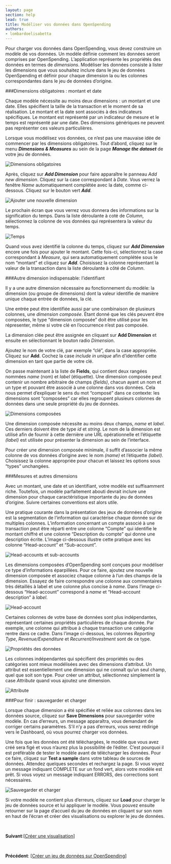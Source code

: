```yaml
---
layout: page
section: help
lead: true
title: Modéliser vos données dans OpenSpending
authors:
- lombardoelisabetta
---
```

Pour charger vos données dans OpenSpending, vous devez construire un modèle de vos données. Un modèle définie comment les données seront comprises par OpenSpending. L’application représente les propriétés des données en termes de _dimensions_. Modéliser les données consiste à lister les dimensions que vous souhaitez inclure dans le jeu de données OpenSpending et définir pour chaque dimension la ou les colonnes correspondantes dans le jeu de données d’origine.

###Dimensions obligatoires : montant et date

Chaque modèle nécessite au moins deux dimensions : un montant et une date. Elles spécifient la taille de la transaction et le moment de sa réalisation. Le montant et la date sont associés à des indicateurs spécifiques. Le montant est représenté par un indicateur de mesure et le temps est représenté par une date. Des dimensions génériques ne peuvent pas représenter ces valeurs particulières.

Lorsque vous modélisez vos données, ce n’est pas une mauvaise idée de commencer par les dimensions obligatoires. Tout d’abord, cliquez sur le menu _**Dimensions &amp; Measures**_ au sein de la page _**Manage the dataset**_ de votre jeu de données.

![Dimensions obligatoires](http://blog.openspending.org/files/2013/08/image_5-e1375888673131.png)

Après, cliquez sur _**Add Dimension**_ pour faire apparaître le panneau _Add new dimension_. Cliquez sur la case correspondant à _Date_. Vous verrez la fenêtre _Name_ automatiquement complétée avec la date, comme ci-dessous. Cliquez sur le bouton vert _**Add**_.

![Ajouter une nouvelle dimension](http://blog.openspending.org/files/2013/08/image_6-e1375888703851.png)

Le prochain écran que vous verrez vous donnera des informations sur la signification du temps. Dans la liste déroulante à coté de _Column_, sélectionnez la colonne de vos données qui représentera la valeur du temps.

![Temps](http://blog.openspending.org/files/2013/08/image_7-e1375888730762.png)

Quand vous avez identifié la colonne du temps, cliquez sur _**Add Dimension**_ encore une fois pour ajouter le montant. Cette fois-ci, sélectionnez la case correspondant à _Measure_, qui sera automatiquement complétée sous le nom “montant” et cliquez sur _**Add**_. Choisissez la colonne représentant la valeur de la transaction dans la liste déroulante à côté de _Column_.

###Autre dimension indispensable: l’identifiant

Il y a une autre dimension nécessaire au fonctionnement du modèle: la dimension (ou groupe de dimensions) dont la valeur identifie de manière unique chaque entrée de données, la clé.

Une entrée peut être identifiée aussi par une combinaison de plusieurs colonnes, une _dimension composée_. Étant donné que les clés peuvent être composées, le type “dimension composée” doit être utilisé pour les répresenter, même si votre clé en l’occurrence n’est pas composée.

La dimension clée peut être assignée en cliquant sur **Add Dimension** et ensuite en sélectionnant le bouton radio _Dimension_.

Ajoutez le nom de votre clé, par exemple “clé”, dans la case appropriée. Cliquez sur **Add**. Cochez la case _include in unique_ afin d’identifier cette dimension en tant que partie de votre clé.

On passe maintenant à la liste de **Fields**, qui contient deux rangées nommées _name_ (nom) et _label_ (étiquette). Une dimension composée peut contenir un nombre arbitraire de champs _(fields)_, chacun ayant un nom et un type et pouvant être associé à une colonne dans vos données. Cela nous permet d’expliquer le sens du mot “composé” dans ce contexte: les dimensions sont “composées” car elles regroupent plusieurs colonnes de données dans une seule propriété du jeu de données.

![Dimensions composées](http://blog.openspending.org/files/2013/08/image_8-e1375888755790.png)

Une dimension composée nécessite au moins deux champs, _name_ et _label_. Ces derniers doivent être de type _id_ et _string_. Le nom de la dimension est utilisé afin de fournir à cette dernière une URL opérationnelle et l’étiquette _(label)_ est utilisée pour présenter la dimension au sein de l’interface.

Pour créer une dimension composée minimale, il suffit d’associer la même colonne de vos données d’origine avec le nom _(name)_ et l’étiquette _(label)_. Choisissez la colonne appropriée pour chacun et laissez les options sous “types” unchangées.

###Mesures et autres dimensions

Avec un montant, une date et un identifiant, votre modèle est suffisamment riche. Toutefois, un modèle parfaitement abouti devrait inclure une dimension pour chaque caractéristique importante du jeu de données d’origine. Suivre certaines conventions est alors utile.

Une pratique courante dans la présentation des jeux de données d’origine est la segmentation de l’information qui caractérise chaque donnée sur de multiples colonnes. L’information concernant un compte associé à une transaction peut être réparti entre une colonne “Compte” qui identifie le montant chiffré et une colonne “Description du compte” qui donne une description écrite. L’image ci-dessous illustre cette pratique avec les colonne “Head-account” et “Sub-account”.

![Head-accounts et sub-accounts](http://0.0.0.0:8080/wp-content/uploads/2013/08/image_9.png)

Les dimensions composées d’OpenSpending sont conçues pour modéliser ce type d’informations éparpillées. Pour ce faire, ajoutez une nouvelle dimension composée et associez chaque colonne à l’un des champs de la dimension. Essayez de faire correspondre une colonne aux commentaires très détaillés à label et une colonne plus concise à _name_. Dans l’image ci-dessous “Head-account” correspond à _name_ et “Head-account description” à _label_.

![Head-account](http://blog.openspending.org/files/2013/08/image_10-e1375888789463.png)

Certaines colonnes de votre base de données sont plus indépendantes, représentant certaines propriétés particulières de chaque donnée. Par exemple, une colonne qui attribue à chaque transaction une catégorie rentre dans ce cadre. Dans l’image ci-dessous, les colonnes _Reporting Type_, _Revenue/Expenditure_ et _Recurrent/Investment_ sont de ce type.

![Propriétés des données](http://0.0.0.0:8080/wp-content/uploads/2013/08/image_11.png)

Les colonnes indépendantes qui spécifient des propriétés ou des catégories sont mieux modélisées avec des dimensions d’attribut. Un attribut est essentiellement une dimension qui ne connaît qu’un seul champ, quel que soit son type. Pour créer un attribut, sélectionnez simplement la case _Attribute_ quand vous ajoutez une dimension.

![Attribute](http://blog.openspending.org/files/2013/08/image_12-e1375888823415.png)

###Pour finir : sauvegarder et charger

Lorsque chaque dimension a été spécifiée et reliée aux colonnes dans les données source, cliquez sur **Save Dimensions** pour sauvegarder votre modèle. En cas d’erreurs, un message apparaîtra, vous demandant de corriger certains paramètres. S’il n’y a pas d’erreurs, vous serez rédirigé vers le Dashboard, où vous pourrez charger vos données.

Une fois que les données ont été téléchargées, le modèle que vous avez créé sera figé et vous n’aurez plus la possibilité de l’éditer. C’est pourquoi il est préférable de tester le modèle avant de télécharger les données. Pour ce faire, cliquez sur **Test a sample** dans votre tableau de sources de données. Attendez quelques secondes et rechargez la page. Si vous voyez un message indiquant COMPLETE sur un fond vert, alors votre modèle est prêt. Si vous voyez un message indiquant ERRORS, des corrections sont nécessaires.

![Sauvegarder et charger](http://blog.openspending.org/files/2013/08/image_13-e1375888848457.png)

Si votre modèle ne contient plus d’erreurs, cliquez sur **Load** pour charger le jeu de données source et lui appliquer le modèle. Vous pouvez ensuite retourner sur la page d’accueil du jeu de données en cliquant sur son nom en haut de l’écran et créer des visualisations ou explorer le jeu de données.

&nbsp;

**Suivant**:[<a href="./creer-une-visualisation/">Créer une visualisation</a>]

&nbsp;

**Précédent**: [<a href="./creer-un-jeu-de-donnees-sur-openspending/">Créer un jeu de données sur OpenSpending</a>]
